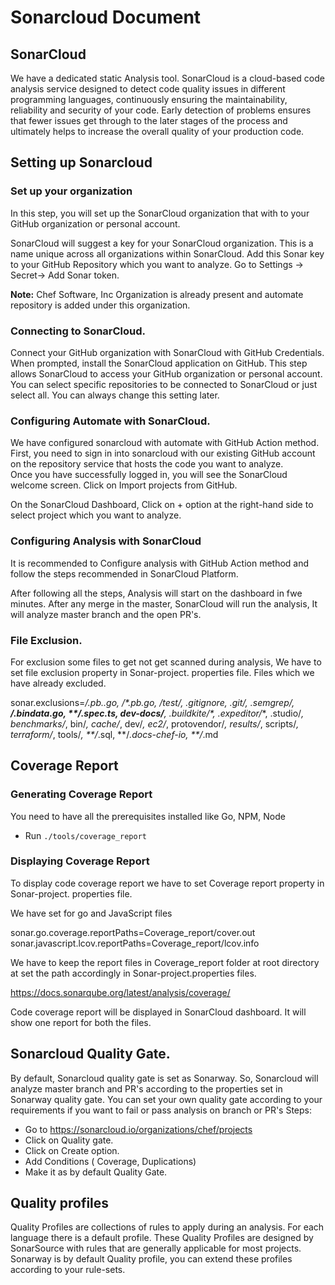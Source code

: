 # Sonarcloud Document


## SonarCloud
We have a dedicated static Analysis tool.
SonarCloud is a cloud-based code analysis service designed to detect code quality issues in different programming languages, 
continuously ensuring the maintainability, reliability and security of your code. 
Early detection of problems ensures that fewer issues get through to the later stages of the process and ultimately helps to 
increase the overall quality of your production code. 

## Setting up Sonarcloud

### Set up your organization

In this step, you will set up the SonarCloud organization that with to your GitHub organization or personal account.

SonarCloud will suggest a key for your SonarCloud organization. This is a name unique across all organizations
within SonarCloud. 
Add this Sonar key to your GitHub Repository which you want to analyze.
Go to Settings -> Secret-> Add Sonar token.

**Note:**  Chef Software, Inc Organization is already present and automate repository is added under this organization.

### Connecting to SonarCloud.

Connect your GitHub organization with SonarCloud with GitHub Credentials.
When prompted, install the SonarCloud application on GitHub. This step allows SonarCloud to access your GitHub
organization or personal account.
You can select specific repositories to be connected to SonarCloud or just select all. You can always change 
this setting later.

### Configuring Automate with SonarCloud.

We have configured sonarcloud with automate with GitHub Action method.
First, you need to sign in into sonarcloud with our existing GitHub account on the repository service that hosts the code you
want to analyze.  
Once you have successfully logged in, you will see the SonarCloud welcome screen. Click on Import projects from GitHub.

On the SonarCloud Dashboard, Click on + option at the right-hand side to select  project which you want to analyze.

### Configuring Analysis with SonarCloud
 
It is recommended to Configure analysis with GitHub Action method and follow the steps recommended in SonarCloud Platform.
 
After following all the steps, Analysis will start on the dashboard in fwe minutes.
After any merge in the master, SonarCloud will run the analysis, It will analyze master branch and the open PR's.
 
### File Exclusion.
 
 For exclusion some files to get not get scanned during analysis, We have to set file exclusion property in 
 Sonar-project. properties file.
 Files which we have already excluded.
 
 sonar.exclusions=**/*.pb.*.go, **/*.pb.go, **/test*/**, .gitignore, .git/**, .semgrep/**, **/*.bindata.go, **/*.spec.ts, dev-docs/**, .buildkite/*, .expeditor/**, .studio/*, benchmarks/*, bin/*, cache/*, dev/*, ec2/*, protovendor/*, results/*, scripts/*, terraform/*, tools/*, **/*.sql, **/*.docs-chef-io, **/*.md

 
## Coverage Report 
### Generating Coverage Report
You need to have all the prerequisites installed like Go, NPM, Node

- Run `./tools/coverage_report`

### Displaying Coverage Report
To display code coverage report we have to set Coverage report property in  Sonar-project. properties file.
 
We have set for go and JavaScript files 
 
sonar.go.coverage.reportPaths=Coverage_report/cover.out
sonar.javascript.lcov.reportPaths=Coverage_report/lcov.info

We have to keep the report files in Coverage_report folder at root directory at set the path accordingly in Sonar-project.properties files.

https://docs.sonarqube.org/latest/analysis/coverage/

 
Code coverage report will be displayed in SonarCloud dashboard.
It will show one report for both the files. 
  
 
## Sonarcloud Quality Gate.

By default, Sonarcloud quality gate is set as Sonarway. So, Sonarcloud will analyze master branch and PR's according to the properties set in Sonarway quality gate.
You can set your own quality gate according to your requirements if you want to fail or pass analysis on branch or PR's
Steps: 
- Go to https://sonarcloud.io/organizations/chef/projects 
- Click on Quality gate. 
- Click on Create option. 
- Add Conditions ( Coverage, Duplications)
- Make it as by default Quality Gate.

## Quality profiles

Quality Profiles are collections of rules to apply during an analysis.
For each language there is a default profile. These Quality Profiles are designed by SonarSource with 
rules that are generally applicable for most projects.
Sonarway is by default Quality profile, you can  extend these profiles according to your rule-sets.


